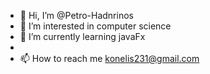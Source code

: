 - 👋 Hi, I’m @Petro-Hadnrinos
- 👀 I’m interested in computer science 
- 🌱 I’m currently learning javaFx
- 
- 📫 How to reach me konelis231@gmail.com

<!---
Petro-s/Petro-s is a ✨ special ✨ repository because its `README.md` (this file) appears on your GitHub profile.
You can click the Preview link to take a look at your changes.
--->
